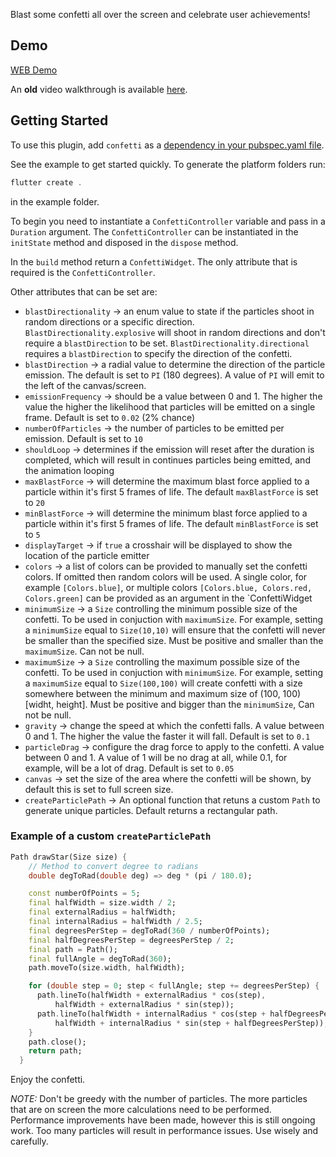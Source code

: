 Blast some confetti all over the screen and celebrate user achievements!  

## Demo
[WEB Demo](https://funwithflutter.github.io/confetti/#/)

An __old__ video walkthrough is available [here](https://www.youtube.com/watch?v=jvhw3cfj2rk).


## Getting Started  
  
To use this plugin, add `confetti` as a [dependency in your pubspec.yaml file](https://flutter.io/platform-plugins/). 
  
See the example to get started quickly. To generate the platform folders run:

```dart
flutter create .
```

in the example folder.

To begin you need to instantiate a `ConfettiController` variable and pass in a `Duration` argument. The `ConfettiController` can be instantiated in the `initState` method and disposed in the `dispose` method.

In the `build` method return a `ConfettiWidget`. The only attribute that is required is the `ConfettiController`.

Other attributes that can be set are:
* `blastDirectionality` -> an enum value to state if the particles shoot in random directions or a specific direction. `BlastDirectionality.explosive` will shoot in random directions and don't require a `blastDirection` to be set. `BlastDirectionality.directional` requires a `blastDirection` to specify the direction of the confetti.
* `blastDirection` -> a radial value to determine the direction of the particle emission. The default is set to `PI` (180 degrees). A value of `PI` will emit to the left of the canvas/screen.
* `emissionFrequency` -> should be a value between 0 and 1. The higher the value the higher the likelihood that particles will be emitted on a single frame. Default is set to `0.02` (2% chance)
* `numberOfParticles` -> the number of particles to be emitted per emission. Default is set to `10`
* `shouldLoop` -> determines if the emission will reset after the duration is completed, which will result in continues particles being emitted, and the animation looping
* `maxBlastForce` -> will determine the maximum blast force applied to a particle within it's first 5 frames of life. The default `maxBlastForce` is set to `20`
* `minBlastForce` -> will determine the minimum blast force applied to a particle within it's first 5 frames of life. The default `minBlastForce` is set to `5`
* `displayTarget` -> if `true` a crosshair will be displayed to show the location of the particle emitter
* `colors` -> a list of colors can be provided to manually set the confetti colors. If omitted then random colors will be used. A single color, for example `[Colors.blue]`, or multiple colors `[Colors.blue, Colors.red, Colors.green]` can be provided as an argument in the `ConfettiWidget
* `minimumSize` -> a `Size` controlling the minimum possible size of the confetti. To be used in conjuction with `maximumSize`. For example, setting a `minimumSize` equal to `Size(10,10)` will ensure that the confetti will never be smaller than the specified size. Must be positive and smaller than the `maximumSize`. Can not be null.
* `maximumSize` -> a `Size` controlling the maximum possible size of the confetti. To be used in conjuction with `minimumSize`. For example, setting a `maximumSize` equal to `Size(100,100)` will create confetti with a size somewhere between the minimum and maximum size of (100, 100) [widht, height]. Must be positive and bigger than the `minimumSize`, Can not be null.
* `gravity` -> change the speed at which the confetti falls. A value between 0 and 1. The higher the value the faster it will fall. Default is set to `0.1`
* `particleDrag` -> configure the drag force to apply to the confetti. A value between 0 and 1. A value of 1 will be no drag at all, while 0.1, for example, will be a lot of drag. Default is set to `0.05`
* `canvas` -> set the size of the area where the confetti will be shown, by default this is set to full screen size.
* `createParticlePath` -> An optional function that retuns a custom `Path` to generate unique particles. Default returns a rectangular path.


### Example of a custom `createParticlePath`

```dart
Path drawStar(Size size) {
    // Method to convert degree to radians
    double degToRad(double deg) => deg * (pi / 180.0);

    const numberOfPoints = 5;
    final halfWidth = size.width / 2;
    final externalRadius = halfWidth;
    final internalRadius = halfWidth / 2.5;
    final degreesPerStep = degToRad(360 / numberOfPoints);
    final halfDegreesPerStep = degreesPerStep / 2;
    final path = Path();
    final fullAngle = degToRad(360);
    path.moveTo(size.width, halfWidth);

    for (double step = 0; step < fullAngle; step += degreesPerStep) {
      path.lineTo(halfWidth + externalRadius * cos(step),
          halfWidth + externalRadius * sin(step));
      path.lineTo(halfWidth + internalRadius * cos(step + halfDegreesPerStep),
          halfWidth + internalRadius * sin(step + halfDegreesPerStep));
    }
    path.close();
    return path;
  }
```

Enjoy the confetti.

*NOTE:* Don't be greedy with the number of particles. The more particles that are on screen the more calculations need to be performed. Performance improvements have been made, however this is still ongoing work. Too many particles will result in performance issues. Use wisely and carefully.
